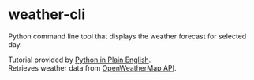 # weather-cli
Python command line tool that displays the weather forecast for selected day.

Tutorial provided by <a href="https://python.plainenglish.io/writing-my-first-command-line-tool-part-1-of-2-71e30d68402c">Python in Plain English</a>.
<br/>
Retrieves weather data from <a href="https://openweathermap.org">OpenWeatherMap API</a>.
